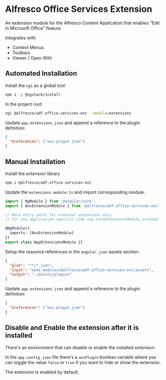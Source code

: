 # Alfresco Office Services Extension

An extension module for the Alfresco Content Application that enables "Edit in Microsoft Office" feature.

Integrates with:

- Context Menus
- Toolbars
- Viewer / Open With

## Automated Installation

Install the `ngi` as a global tool:

```sh
npm i -g @ngstack/install
```

In the project root:

```sh
ngi @alfresco/adf-office-services-ext --module=extensions
```

Update `app.extensions.json` and append a reference to the plugin definition:

```json
{
  "$references": ["aos.plugin.json"]
}
```

## Manual Installation

Install the extension library

```sh
npm i @alfresco/adf-office-services-ext
```

Update the `extensions.module.ts` and import corresponding module.

```ts
import { NgModule } from '@angular/core';
import { AosExtensionModule } from '@alfresco/adf-office-services-ext';

// Main entry point for external extensions only.
// For any application-specific code use CoreExtensionsModule instead.

@NgModule({
  imports: [AosExtensionModule]
})
export class AppExtensionsModule {}
```

Setup the resource references in the `angular.json` assets section:

```json
{
  "glob": "**/*.json",
  "input": "node_modules/@alfresco/adf-office-services-ext/assets",
  "output": "./assets/plugins"
}
```

Update `app.extensions.json` and append a reference to the plugin definition:

```json
{
  "$references": ["aos.plugin.json"]
}
```

## Disable and Enable the extension after it is installed

There's an environment that can disable or enable the installed extension.

In the `app.config.json` file there's a `aosPlugin` boolean variable where you can toggle the value `false` or `true` if you want to hide or show the extension.

The extension is enabled by default.
